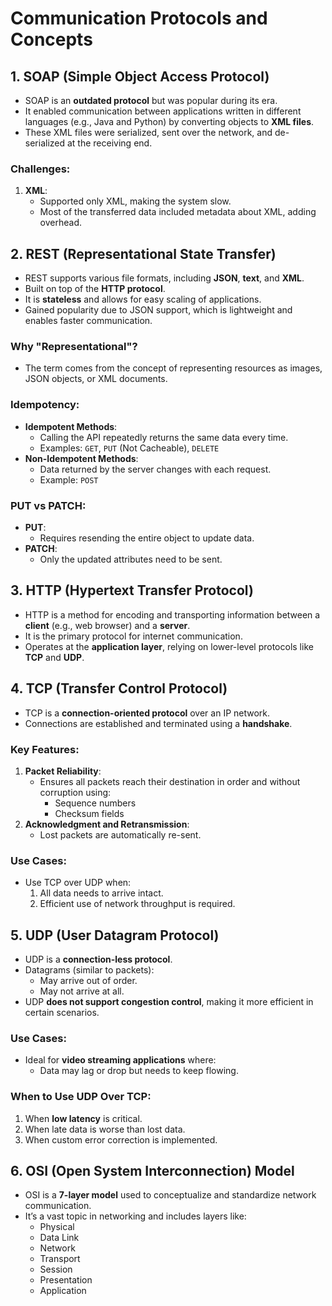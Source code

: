# Communication Protocols and Concepts

## 1. SOAP (Simple Object Access Protocol)

- SOAP is an **outdated protocol** but was popular during its era.
- It enabled communication between applications written in different languages (e.g., Java and Python) by converting objects to **XML files**.
- These XML files were serialized, sent over the network, and de-serialized at the receiving end.

### Challenges:

1. **XML**:
   - Supported only XML, making the system slow.
   - Most of the transferred data included metadata about XML, adding overhead.

## 2. REST (Representational State Transfer)

- REST supports various file formats, including **JSON**, **text**, and **XML**.
- Built on top of the **HTTP protocol**.
- It is **stateless** and allows for easy scaling of applications.
- Gained popularity due to JSON support, which is lightweight and enables faster communication.

### Why "Representational"?

- The term comes from the concept of representing resources as images, JSON objects, or XML documents.

### Idempotency:

- **Idempotent Methods**:
  - Calling the API repeatedly returns the same data every time.
  - Examples: `GET`, `PUT` (Not Cacheable), `DELETE`
- **Non-Idempotent Methods**:
  - Data returned by the server changes with each request.
  - Example: `POST`

### PUT vs PATCH:

- **PUT**:
  - Requires resending the entire object to update data.
- **PATCH**:
  - Only the updated attributes need to be sent.

## 3. HTTP (Hypertext Transfer Protocol)

- HTTP is a method for encoding and transporting information between a **client** (e.g., web browser) and a **server**.
- It is the primary protocol for internet communication.
- Operates at the **application layer**, relying on lower-level protocols like **TCP** and **UDP**.

## 4. TCP (Transfer Control Protocol)

- TCP is a **connection-oriented protocol** over an IP network.
- Connections are established and terminated using a **handshake**.

### Key Features:

1. **Packet Reliability**:
   - Ensures all packets reach their destination in order and without corruption using:
     - Sequence numbers
     - Checksum fields
2. **Acknowledgment and Retransmission**:
   - Lost packets are automatically re-sent.

### Use Cases:

- Use TCP over UDP when:
  1. All data needs to arrive intact.
  2. Efficient use of network throughput is required.

## 5. UDP (User Datagram Protocol)

- UDP is a **connection-less protocol**.
- Datagrams (similar to packets):
  - May arrive out of order.
  - May not arrive at all.
- UDP **does not support congestion control**, making it more efficient in certain scenarios.

### Use Cases:

- Ideal for **video streaming applications** where:
  - Data may lag or drop but needs to keep flowing.

### When to Use UDP Over TCP:

1. When **low latency** is critical.
2. When late data is worse than lost data.
3. When custom error correction is implemented.

## 6. OSI (Open System Interconnection) Model

- OSI is a **7-layer model** used to conceptualize and standardize network communication.
- It’s a vast topic in networking and includes layers like:
  - Physical
  - Data Link
  - Network
  - Transport
  - Session
  - Presentation
  - Application
